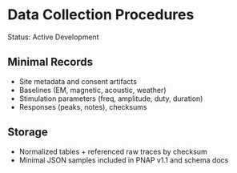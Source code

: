 # Data Collection Procedures

Status: Active Development

## Minimal Records
- Site metadata and consent artifacts
- Baselines (EM, magnetic, acoustic, weather)
- Stimulation parameters (freq, amplitude, duty, duration)
- Responses (peaks, notes), checksums

## Storage
- Normalized tables + referenced raw traces by checksum
- Minimal JSON samples included in PNAP v1.1 and schema docs
